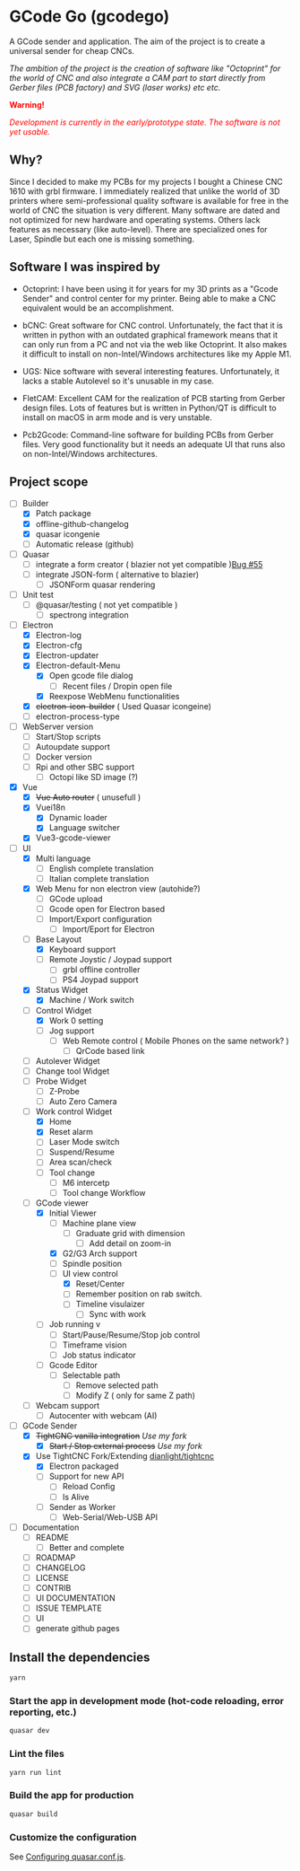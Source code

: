 # GCode Go (gcodego)

A GCode sender and application. The aim of the project is to create a universal sender for cheap CNCs.

_The ambition of the project is the creation of software like "Octoprint" for the world of CNC and also integrate a CAM part to start directly from Gerber files (PCB factory) and SVG (laser works) etc etc._

<span style="color:red">**Warning!**</span>

<span style="color:red">_Development is currently in the early/prototype state. The software is not yet usable._</span>

## Why?

Since I decided to make my PCBs for my projects I bought a Chinese CNC 1610 with grbl firmware. I immediately realized that unlike the world of 3D printers where semi-professional quality software is available for free in the world of CNC the situation is very different. Many software are dated and not optimized for new hardware and operating systems. Others lack features as necessary (like auto-level). There are specialized ones for Laser, Spindle but each one is missing something.

## Software I was inspired by

- Octoprint: I have been using it for years for my 3D prints as a "Gcode Sender" and control center for my printer. Being able to make a CNC equivalent would be an accomplishment.

- bCNC: Great software for CNC control. Unfortunately, the fact that it is written in python with an outdated graphical framework means that it can only run from a PC and not via the web like Octoprint. It also makes it difficult to install on non-Intel/Windows architectures like my Apple M1.

- UGS: Nice software with several interesting features. Unfortunately, it lacks a stable Autolevel so it's unusable in my case.

- FletCAM: Excellent CAM for the realization of PCB starting from Gerber design files. Lots of features but is written in Python/QT is difficult to install on macOS in arm mode and is very unstable.

- Pcb2Gcode: Command-line software for building PCBs from Gerber files. Very good functionality but it needs an adequate UI that runs also on non-Intel/Windows architectures.

## Project scope

- [ ] Builder
  - [x] Patch package
  - [x] offline-github-changelog
  - [x] quasar icongenie
  - [ ] Automatic release (github)
- [ ] Quasar
  - [ ] integrate a form creator ( blazier not yet compatible )[Bug #55](https://github.com/CyCraft/blitzar/issues/55)
  - [ ] integrate JSON-form ( alternative to blazier)
    - [ ] JSONForm quasar rendering
- [ ] Unit test
  - [ ] @quasar/testing ( not yet compatible )
    - [ ] spectrong integration
- [ ] Electron
  - [x] Electron-log
  - [x] Electron-cfg
  - [x] Electron-updater
  - [x] Electron-default-Menu
    - [x] Open gcode file dialog
      - [ ] Recent files / Dropin open file
    - [x] Reexpose WebMenu functionalities
  - [x] ~~electron-icon-builder~~ ( Used Quasar icongeine)
  - [ ] electron-process-type
- [ ] WebServer version
  - [ ] Start/Stop scripts
  - [ ] Autoupdate support
  - [ ] Docker version
  - [ ] Rpi and other SBC support
    - [ ] Octopi like SD image (?)
- [x] Vue
  - [x] ~~Vue Auto router~~ ( unusefull )
  - [x] Vuei18n
    - [x] Dynamic loader
    - [x] Language switcher
  - [x] Vue3-gcode-viewer
- [ ] UI
  - [x] Multi language
    - [ ] English complete translation
    - [ ] Italian complete translation
  - [x] Web Menu for non electron view (autohide?)
    - [ ] GCode upload
    - [ ] Gcode open for Electron based
    - [ ] Import/Export configuration
      - [ ] Import/Eport for Electron
  - [ ] Base Layout
    - [x] Keyboard support
    - [ ] Remote Joystic / Joypad support
      - [ ] grbl offline controller
      - [ ] PS4 Joypad support
  - [x] Status Widget
    - [x] Machine / Work switch
  - [ ] Control Widget
    - [x] Work 0 setting
    - [ ] Jog support
      - [ ] Web Remote control ( Mobile Phones on the same network? )
        - [ ] QrCode based link
  - [ ] Autolever Widget
  - [ ] Change tool Widget
  - [ ] Probe Widget
    - [ ] Z-Probe
    - [ ] Auto Zero Camera
  - [ ] Work control Widget
    - [x] Home
    - [x] Reset alarm
    - [ ] Laser Mode switch
    - [ ] Suspend/Resume
    - [ ] Area scan/check
    - [ ] Tool change
      - [ ] M6 intercetp
      - [ ] Tool change Workflow
  - [ ] GCode viewer
    - [x] Initial Viewer
      - [ ] Machine plane view
        - [ ] Graduate grid with dimension
          - [ ] Add detail on zoom-in
      - [x] G2/G3 Arch support
      - [ ] Spindle position
      - [ ] UI view control
        - [x] Reset/Center
        - [ ] Remember position on rab switch.
        - [ ] Timeline visulaizer
          - [ ] Sync with work
    - [ ] Job running v
      - [ ] Start/Pause/Resume/Stop job control
      - [ ] Timeframe vision
      - [ ] Job status indicator
    - [ ] Gcode Editor
      - [ ] Selectable path
        - [ ] Remove selected path
        - [ ] Modify Z ( only for same Z path)
  - [ ] Webcam support
    - [ ] Autocenter with webcam (AI)
- [ ] GCode Sender
  - [x] ~~TightCNC vanilla integration~~ _Use my fork_
    - [x] ~~Start / Stop external process~~ _Use my fork_
  - [x] Use TightCNC Fork/Extending [dianlight/tightcnc](https://github.com/dianlight/tightcnc/tree/ts-migrate)
    - [x] Electron packaged
    - [ ] Support for new API
      - [ ] Reload Config
      - [ ] Is Alive
    - [ ] Sender as Worker
      - [ ] Web-Serial/Web-USB API
- [ ] Documentation
  - [ ] README
    - [ ] Better and complete
  - [ ] ROADMAP
  - [ ] CHANGELOG
  - [ ] LICENSE
  - [ ] CONTRIB
  - [ ] UI DOCUMENTATION
  - [ ] ISSUE TEMPLATE
  - [ ] UI
  - [ ] generate github pages

## Install the dependencies

```bash
yarn
```

### Start the app in development mode (hot-code reloading, error reporting, etc.)

```bash
quasar dev
```

### Lint the files

```bash
yarn run lint
```

### Build the app for production

```bash
quasar build
```

### Customize the configuration

See [Configuring quasar.conf.js](https://v2.quasar.dev/quasar-cli/quasar-conf-js).
